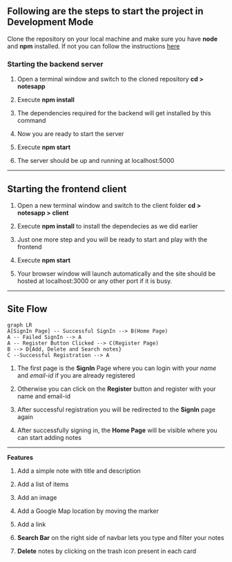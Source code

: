 ## Following are the steps to start the project in Development Mode

  

Clone the repository on your local machine and make sure you have **node** and **npm** installed. If not you can follow the instructions [here](https://docs.npmjs.com/downloading-and-installing-node-js-and-npm)

  

### Starting the backend server

1. Open a terminal window and switch to the cloned repository **cd > notesapp**

2. Execute **npm install**

3. The dependencies required for the backend will get installed by this command

4. Now you are ready to start the server

5. Execute **npm start**

6. The server should be up and running at localhost:5000

---

  

## Starting the frontend client

  

1. Open a new terminal window and switch to the client folder **cd > notesapp > client**

2. Execute **npm install** to install the dependecies as we did earlier

3. Just one more step and you will be ready to start and play with the frontend

4. Execute **npm start**

5. Your browser window will launch automatically and the site should be hosted at localhost:3000 or any other port if it is busy.

---

  

## Site Flow

  ```mermaid
graph LR
A[SignIn Page] -- Successful SignIn --> B(Home Page)
A -- Failed SignIn --> A
A -- Register Button Clicked --> C(Register Page)
B --> D{Add, Delete and Search notes}
C --Successful Registration --> A
```

1. The first page is the **SignIn** Page where you can login with your *name* and *email-id* if you are already registered

2. Otherwise you can click on the **Register** button and register with your name and email-id

3. After successful registration you will be redirected to the **SignIn** page again

4. After successfully signing in, the **Home Page** will be visible where you can start adding notes
---

**Features**

  

1. Add a simple note with title and description

2. Add a list of items

3. Add an image

4. Add a Google Map location by moving the marker

5. Add a link

6.  **Search Bar** on the right side of navbar lets you type and filter your notes

7.  **Delete** notes by clicking on the trash icon present in each card



